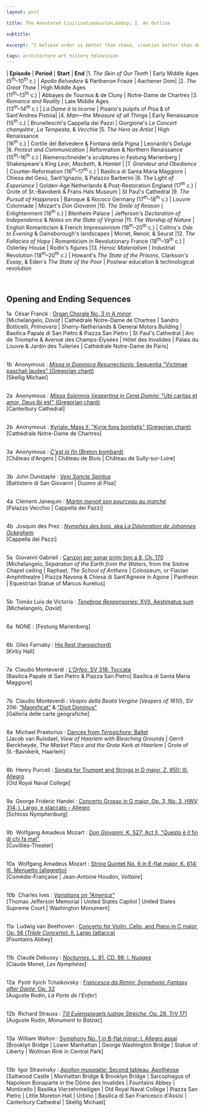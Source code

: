 ```yaml
---
layout: post

title: The Annotated Civilisation&colon;&nbsp; I. An Outline

subtitle: 

excerpt: “I believe order is better than chaos, creation better than destruction. I prefer gentleness to violence, forgiveness to vendetta. On the whole I think that knowledge is preferable to ignorance, and I am sure that human sympathy is more valuable than ideology. I believe that in spite of the recent triumphs of science, men haven’t changed much in the last two thousand years; and in consequence we must try to learn from history. History is ourselves.”&ensp;[13]

tags: architecture art history television
---
```


| **Episode** | **Period** | **Start** | **End**
|1. _The Skin of Our Teeth_ | Early Middle Ages<br /> (5<sup>th</sup>–10<sup>th</sup> c.) | _Apollo Belvedere_ & Parthenon Frieze | Aachener Dom|
|2. _The Great Thaw_ | High Middle Ages <br /> (11<sup>th</sup>–13<sup>th</sup> c.) | Abbayes de Tournus & de Cluny | Notre-Dame de Chartres
|3. _Romance and Reality_ | Late Middle Ages <br /> (13<sup>th</sup>–14<sup>th</sup> c.) | _La Dame à la licorne_ | Pisano's pulpits of Pisa & of Sant'Andrea Pistoia|
|4. _Man—the Measure of all Things_ | Early Renaissance <br /> (15<sup>th</sup> c.) | Brunelleschi's Cappella dei Pazzi | Giorgione's _Le Concert champêtre_, _La Tempesta_, & _Vecchia_
|5. _The Hero as Artist_ | High Renaissance <br />(16<sup>th</sup> c.) | Cortile del Belvedere & Fontana della Pigna | Leonardo's _Deluge_
|6. _Protest and Communication_ | Reformation & Northern Renaissance <br /> (15<sup>th</sup>–16<sup>th</sup> c.)  | Riemenschneider's sculptures in Festung Marienberg | Shakespeare's _King Lear_, _Macbeth_, & _Hamlet_ |
|7. _Grandeur and Obedience_ | Counter-Reformation (16<sup>th</sup>–17<sup>th</sup> c.) | Basilica di Santa Maria Maggiore | Chiesa del Gesù, Sant'Ignazio, & Palazzo Barberini
|8. _The Light of Experience_ | Golden-Age Netherlands & Post-Restoration England (17<sup>th</sup> c.) | Grote of St.-Bavokerk & Frans Hals Museum | St Paul's Cathedral
|9. _The Pursuit of Happiness_ | Baroque & Rococo Germany (17<sup>th</sup>–18<sup>th</sup> c.) | Louvre Colonnade | Mozart's _Don Giovanni_
|10. _The Smile of Reason_ | Enlightenment (18<sup>th</sup> c.) | Blenheim Palace | Jefferson's _Declaration of Independence_ & _Notes on the State of Virginia_
|11. _The Worship of Nature_ | English Romanticism & French Impressionism (18<sup>th</sup>–20<sup>th</sup> c.) | Collins's _Ode to Evening_ & Gainsborough's landscapes | Monet, Renoir, & Seurat
|12. _The Fallacies of Hope_ | Romanticism in Revolutionary France (18<sup>th</sup>–19<sup>th</sup> c.) | Osterley House | Rodin's figures
|13. _Heroic Materialism_ | Industrial Revolution (18<sup>th</sup>–20<sup>th</sup> c.) | Howard's _The State of the Prisons_, Clarkson's _Essay_, & Eden's _The State of the Poor_ | Postwar education & technological revolution

<br />


## Opening and Ending Sequences

1a&nbsp; César Franck
: [Organ Chorale No. 3 in A minor](
https://www.youtube.com/watch?v=99eEyXtwhAU)
<br />
[Michelangelo, _David_ | 
Cathédrale Notre-Dame de Chartres | 
Sandro Botticelli, _Primavera_ | 
Sherry-Netherlands & General Motors Building | 
Basilica Papale di San Pietro & Piazza San Pietro | 
St Paul's Cathedral | 
Arc de Triomphe & Avenue des Champs-Élysées | 
Hôtel des Invalides | 
Palais du Louvre & Jardin des Tuileries | 
Cathédrale Notre-Dame de Paris]
<br /><br />

1b&nbsp; Anonymous
: [_Missa in Dominica Resurrectionis_: Sequentia "Victimae paschali laudes" (Gregorian chant)](
https://www.youtube.com/watch?v=vQ8zVV9G310) 
<br />
[Skellig Michael]
<br /><br />

2a&nbsp; Anonymous
: [_Missa Solemnis Vespertina in Cena Domini_: "Ubi caritas et amor, Deus ibi est" (Gregorian chant)](
https://www.youtube.com/watch?v=ej8VvT3g2MA) 
<br />
[Canterbury Cathedral]
<br /><br />


2b&nbsp; Anonymous
: [Kyriale: Mass II, "Kyrie fons bonitatis" (Gregorian chant)](
https://www.youtube.com/watch?v=h33FdTzAGEo) 
<br />
[Cathédrale Notre-Dame de Chartres]
<br /><br />


3a&nbsp; Anonymous 
: [_C'est la fin_ (Breton bombard)](
https://www.youtube.com/watch?v=wFg42TJ-ejM) 
<br />
[Château d'Angers | Château de Blois | Château de Sully-sur-Loire]
<br /><br />


3b&nbsp; John Dunstaple
: [_Veni Sancte Spiritus_](
https://www.youtube.com/watch?v=LZ7DFZ4vCyY) 
<br />
[Battistero di San Giovanni | Duomo di Pisa]
<br /><br />


4a&nbsp; Clément Janequin
: [_Martin menoit son pourceau au marché_](
https://www.youtube.com/watch?v=_5VDzWU7vlc) 
<br />
[Palazzo Vecchio | Cappella dei Pazzi]
<br /><br />


4b&nbsp; Josquin des Prez
: [_Nymphes des bois_, aka _La Déploration de Johannes Ockeghem_](
https://www.youtube.com/watch?v=2on2P7syDzQ) 
<br />
[Cappella dei Pazzi]
<br /><br />


5a&nbsp; Giovanni Gabrieli 
: [Canzon per sonar primi toni a 8, Ch. 170](
https://www.youtube.com/watch?v=XjntqVWW9eM)
<br />
[Michelangelo, _Separation of the Earth from the Waters_, from the Sistine Chapel ceiling | 
Raphael, _The School of Anthens_ | 
Colosseum, or Flavian Amphitheatre | 
Piazza Navona & Chiesa di Sant'Agnese in Agone | 
Pantheon | 
Equestrian Statue of Marcus Aurelius]
<br /><br />


5b&nbsp; Tomás Luis de Victoria
: [_Tenebrae Responsories_: XVII. Aestimatus sum](
https://www.youtube.com/watch?v=XjntqVWW9eM)
<br />
[Michelangelo, _David_]
<br /><br />


6a&nbsp; NONE
: [Festung Marienberg]
<br /><br />


6b&nbsp; Giles Farnaby
: [His Rest (harpsichord)](https://www.youtube.com/watch?v=jjAR4g3wvGs)
<br />
[Kirby Hall]
<br /><br />


7a&nbsp; Claudio Monteverdi
: [_L'Orfeo_, SV 318: Toccata](
https://www.youtube.com/watch?v=mjpFi9bn1do)
<br />
[Basilica Papale di San Pietro & Piazza San Pietro| 
Basilica di Santa Maria Maggiore]
<br /><br />


7b&nbsp; Claudio Monteverdi
: _Vespro della Beata Vergine_ (_Vespers of 1610_), SV 206: [“Magnificat”](https://www.youtube.com/watch?v=U-seRX0CYEE) & ["Dixit Dominus"](https://www.youtube.com/watch?v=4GITEdfDAVE)
<br />
[Galleria delle carte geografiche]
<br /><br />


8a&nbsp; Michael Praetorius
: [Dances from _Terpsichore_: Ballet](
https://www.youtube.com/watch?v=iKQ7T-Sdyi0)
<br />
[Jacob van Ruisdael, _View of Haarlem with Bleaching Grounds_ | Gerrit Berckheyde, _The Market Place and the Grote Kerk at Haarlem_ | Grote of St.-Bavokerk, Haarlem]
<br /><br />


8b&nbsp; Henry Purcell
: [Sonata for Trumpet and Strings in D major, Z. 850: III. Allegro](https://www.youtube.com/watch?v=vCWeq8xH-5A)
<br />
[Old Royal Naval College]
<br /><br />


9a&nbsp; George Frideric Handel
: [Concerto Grosso in G major, Op. 3, No. 3, HWV 314: I. Largo, e staccato – Allegro](
https://www.youtube.com/watch?v=Dzg91IyhIt8)
<br />
[Schloss Nymphenburg]
<br /><br />


9b&nbsp; Wolfgang Amadeus Mozart
: [_Don Giovanni_, K. 527: Act II, "Questo è il fin di chi fa mal"](
https://www.youtube.com/watch?v=1wBIpynEWgY)
<br />
[Cuvilliés-Theater]
<br /><br />


10a&nbsp; Wolfgang Amadeus Mozart
: [String Quintet No. 6 in E-flat major, K. 614: III. Menuetto (allegretto)](
https://www.youtube.com/watch?v=Q4dPmCl4puU)
<br />
[Comédie-Française | Jean-Antoine Houdon, _Voltaire_]
<br /><br />


10b&nbsp; Charles Ives
: [_Variations on "America"_](
https://www.youtube.com/watch?v=N7TuU5zxge8)
<br />
[Thomas Jefferson Memorial | United States Capitol | United States Supreme Court | Washington Monument]
<br /><br />


11a&nbsp; Ludwig van Beethoven
: [Concerto for Violin, Cello, and Piano in C major, Op. 56 (_Triple Concerto_): II. Largo (attacca)](
https://www.youtube.com/watch?v=37QvvJIaDnM)
<br />
[Fountains Abbey]
<br /><br />


11b&nbsp; Claude Debussy
: [_Nocturnes_, L. 91, CD. 98: I. _Nuages_](
https://www.youtube.com/watch?v=nlLbAUX43PM)
<br />
[Claude Monet, _Les Nymphéas_]
<br /><br />


12a&nbsp; Pyotr Ilyich Tchaikovsky
: [_Francesca da Rimini: Symphonic Fantasy after Dante_, Op. 32](
https://www.youtube.com/watch?v=q4jgTM5WnrU)
<br />
[Auguste Rodin, _La Porte de l'Enfer_]
<br /><br />


12b&nbsp; Richard Strauss
: [_Till Eulenspiegels lustige Streiche_, Op. 28, TrV 171](
https://www.youtube.com/watch?v=99qWgSItaNQ)
<br />
[Auguste Rodin, _Monument to Balzac_]
<br /><br />


13a&nbsp; William Walton
: [Symphony No. 1 in B-flat minor: I. Allegro assai](
https://www.youtube.com/watch?v=U0X1amw7ANc)
<br />
[Brooklyn Bridge | Lower Manhattan | George Washington Bridge | Statue of Liberty | Wollman Rink in Central Park]
<br /><br />


13b&nbsp; Igor Stravinsky
: [_Apollon musagète_: Second tableau, Apothéose](
https://www.youtube.com/watch?v=ITLEolJAmQA)
<br />
[Saltwood Castle | 
Manhattan Bridge & Brooklyn Bridge | 
Sarcophagus of Napoleon Bonaparte in the Dôme des Invalides | 
Fountains Abbey | 
Monticello | 
Basilika Vierzehnheiligen | 
Old Royal Naval College | 
Piazza San Pietro | 
Little Moreton Hall | 
Urbino | 
Basilica di San Francesco d'Assisi | 
Canterbury Cathedral | 
Skellig Michael]
<br /><br />
